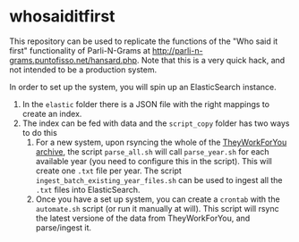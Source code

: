 # whosaiditfirst

This repository can be used to replicate the functions of the "Who said it first" functionality of Parli-N-Grams at http://parli-n-grams.puntofisso.net/hansard.php. Note that this is a very quick hack, and not intended to be a production system.

In order to set up the system, you will spin up an ElasticSearch instance.

1. In the ```elastic``` folder there is a JSON file with the right mappings to create an index.
2. The index can be fed with data and the ```script_copy``` folder has two ways to do this
    1. For a new system, upon rsyncing the whole of the [TheyWorkForYou archive](https://parser.theyworkforyou.com/hansard.html), the script ```parse_all.sh``` will call ```parse_year.sh``` for each available year (you need to configure this in the script). This will create one ```.txt``` file per year. The script ```ingest_batch_existing_year_files.sh``` can be used to ingest all the ```.txt``` files into ElasticSearch.
    2. Once you have a set up system, you can create a ```crontab``` with the ```automate.sh``` script (or run it manually at will). This script will rsync the latest versione of the data from TheyWorkForYou, and parse/ingest it.
